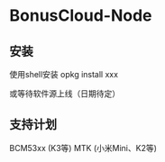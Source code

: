 # BonusCloud-Node

## 安装

使用shell安装 opkg install xxx

或等待软件源上线（日期待定）

## 支持计划

BCM53xx (K3等)
MTK (小米Mini、K2等)
